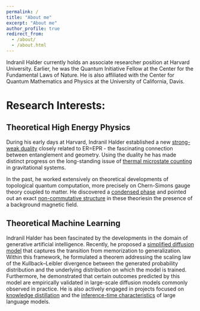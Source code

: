 ```yaml
---
permalink: /
title: "About me"
excerpt: "About me"
author_profile: true
redirect_from: 
  - /about/
  - /about.html
---
```


Indranil Halder currently holds an associate researcher position at Harvard University. Earlier, he was the Quantum Initiative Fellow at the Center for the Fundamental Laws of Nature. He is also affiliated with the Center for Quantum Mathematics and Physics at the University of California, Davis. 

# Research Interests: 

## Theoretical High Energy Physics

During his early days at Harvard, Indranil Halder established a new [strong-weak duality](https://link.springer.com/article/10.1007/JHEP07(2023)049) closely related to ER=EPR - the fascinating connection between entanglement and geometry. Using the duality he has made distinct progress on the long-standing issue of [thermal microstate counting](https://link.springer.com/article/10.1007/JHEP05(2024)136) in gravitational systems.

In the past, he worked extensively on theoretical developments of topological quantum computation, more precisely on Chern-Simons gauge theory coupled to matter. He discovered a [condensed phase](https://link.springer.com/article/10.1007/JHEP11(2018)177) and pointed out an exact [non-commutative structure](https://link.springer.com/article/10.1007/JHEP11(2019)089) in these theoriesin the presence of a background magnetic field. 


## Theoretical Machine Learning

Indranil Halder has been fascinated by the developments in the domain of generative artificial intelligence. Recently, he proposed a [simplified diffusion model](https://arxiv.org/pdf/2411.17807) that captures the transition from memorization to generalization. Within this framework, he formulated a theorem addressing the scaling law of the Kullback–Leibler divergence between the generated probability distribution and the underlying distribution on which the model is trained. Furthermore, he demonstrated that certain outcomes predicted by this model are empirically validated in large-scale diffusion models commonly observed in practice. He is also actively engaged in projects focused on [knowledge distillation](https://github.com/I-Halder/knowledge-distillation-of-large-language-models) and the [inference-time characteristics](https://github.com/I-Halder/statistical-inference-with-large-language-models) of large language models.
